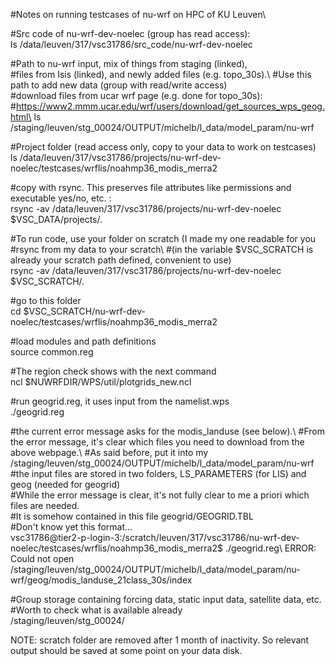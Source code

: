 #Notes on running testcases of nu-wrf on HPC of KU Leuven\

#Src code of nu-wrf-dev-noelec (group has read access):\
ls /data/leuven/317/vsc31786/src_code/nu-wrf-dev-noelec

#Path to nu-wrf input, mix of things from staging (linked),\
#files from Isis (linked), and newly added files (e.g. topo_30s).\ 
#Use this path to add new data (group with read/write access)\
#download files from ucar wrf page (e.g. done for topo_30s):\
#https://www2.mmm.ucar.edu/wrf/users/download/get_sources_wps_geog.html\
ls /staging/leuven/stg_00024/OUTPUT/michelb/l_data/model_param/nu-wrf

#Project folder (read access only, copy to your data to work on testcases)\
ls /data/leuven/317/vsc31786/projects/nu-wrf-dev-noelec/testcases/wrflis/noahmp36_modis_merra2

#copy with rsync. This preserves file attributes like permissions and executable yes/no, etc. :\
rsync -av /data/leuven/317/vsc31786/projects/nu-wrf-dev-noelec $VSC_DATA/projects/.

#To run code, use your folder on scratch (I made my one readable for you\
#rsync from my data to your scratch\ 
#(in the variable $VSC_SCRATCH is already your scratch path defined, convenient to use)\
rsync -av /data/leuven/317/vsc31786/projects/nu-wrf-dev-noelec $VSC_SCRATCH/.

#go to this folder\
cd $VSC_SCRATCH/nu-wrf-dev-noelec/testcases/wrflis/noahmp36_modis_merra2

#load modules and path definitions\
source common.reg 

#The region check shows with the next command\
ncl $NUWRFDIR/WPS/util/plotgrids_new.ncl

#run geogrid.reg, it uses input from the namelist.wps\
./geogrid.reg

#the current error message asks for the modis_landuse (see below).\ 
#From the error message, it's clear which files you need to download from the above webpage.\ 
#As said before, put it into my /staging/leuven/stg_00024/OUTPUT/michelb/l_data/model_param/nu-wrf\
#the input files are stored in two folders, LS_PARAMETERS (for LIS) and geog (needed for geogrid)\
#While the error message is clear, it's not fully clear to me a priori which files are needed.\
#It is somehow contained in this file geogrid/GEOGRID.TBL\
#Don't know yet this format...\
vsc31786@tier2-p-login-3:/scratch/leuven/317/vsc31786/nu-wrf-dev-noelec/testcases/wrflis/noahmp36_modis_merra2$ ./geogrid.reg\ 
ERROR: Could not open /staging/leuven/stg_00024/OUTPUT/michelb/l_data/model_param/nu-wrf/geog/modis_landuse_21class_30s/index

#Group storage containing forcing data, static input data, satellite data, etc.\
#Worth to check what is available already\
/staging/leuven/stg_00024/

NOTE: scratch folder are removed after 1 month of inactivity. So relevant output should be saved at some point on your data disk.

